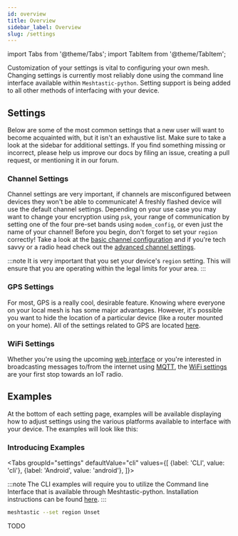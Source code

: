 ```yaml
---
id: overview
title: Overview
sidebar_label: Overview
slug: /settings
---
```

import Tabs from '@theme/Tabs';
import TabItem from '@theme/TabItem';

Customization of your settings is vital to configuring your own mesh. Changing settings is currently most reliably done using the command line interface available within `Meshtastic-python`. Setting support is being added to all other methods of interfacing with your device.

## Settings

Below are some of the most common settings that a new user will want to become acquainted with, but it isn't an exhaustive list. Make sure to take a look at the sidebar for additional settings. If you find something missing or incorrect, please help us improve our docs by filing an issue, creating a pull request, or mentioning it in our forum.

### Channel Settings

Channel settings are very important, if channels are misconfigured between devices they won't be able to communicate! A freshly flashed device will use the default channel settings. Depending on your use case you may want to change your encryption using `psk`, your range of communication by setting one of the four pre-set bands using `modem_config`, or even just the name of your channel! Before you begin, don't forget to set your `region` correctly! Take a look at the [basic channel configuration](software/settings/channel) and if you're tech savvy or a radio head check out the [advanced channel settings](software/settings/channel-advanced).

:::note
It is very important that you set your device's `region` setting. This will ensure that you are operating within the legal limits for your area.
:::

### GPS Settings

For most, GPS is a really cool, desirable feature. Knowing where everyone on your local mesh is has some major advantages. However, it's possible you want to hide the location of a particular device (like a router mounted on your home). All of the settings related to GPS are located [here](software/settings/gps).

### WiFi Settings

Whether you're using the upcoming [web interface](software/web/web-app-software) or you're interested in broadcasting messages to/from the internet using [MQTT](software/settings/mqtt), the [WiFi settings](software/settings/wifi) are your first stop towards an IoT radio.

## Examples

At the bottom of each setting page, examples will be available displaying how to adjust settings using the various platforms available to interface with your device. The examples will look like this:
### Introducing Examples
<Tabs
  groupId="settings"
  defaultValue="cli"
  values={[
    {label: 'CLI', value: 'cli'},
    {label: 'Android', value: 'android'},
  ]}>
  <TabItem value="cli">

:::note
The CLI examples will require you to utilize the Command line Interface that is available through Meshtastic-python. Installation instructions can be found [here](software/python/python-installation).
:::

  ```bash title="Example - Set Region (an important first step!)"
  meshtastic --set region Unset
  ```

  </TabItem>
  <TabItem value="android">

  TODO

  </TabItem>
</Tabs>

